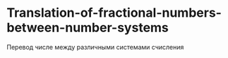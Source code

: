 # Translation-of-fractional-numbers-between-number-systems
Перевод числе между различными системами счисления
